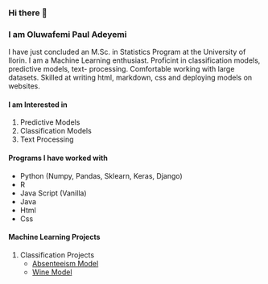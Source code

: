 ### Hi there 👋

<!--
**Olupaula/Olupaula** is a ✨ _special_ ✨ repository because its `README.md` (this file) appears on your GitHub profile.

Here are some ideas to get you started:

- 🔭 I’m currently working on ...
- 🌱 I’m currently learning ...
- 👯 I’m looking to collaborate on ...
- 🤔 I’m looking for help with ...
- 💬 Ask me about ...
- 📫 How to reach me: ...
- 😄 Pronouns: ...
- ⚡ Fun fact: ...
-->

### I am <b> Oluwafemi Paul Adeyemi</b>
<p> I have just concluded an M.Sc. in Statistics Program at the University of Ilorin.
I am a Machine Learning enthusiast. Proficint in classification models, predictive models, text-
processing. Comfortable working with large datasets. 
Skilled at writing html, markdown, css and deploying 
models on websites.</p>

#### I am Interested in
<p>
<ol>
<li> Predictive Models</li>
<li> Classification Models </li>
<li> Text Processing </li>
</ol>
</p>

#### Programs I have worked with 
- Python (Numpy, Pandas, Sklearn, Keras, Django)
- R
- Java Script (Vanilla)
- Java
- Html
- Css

#### Machine Learning Projects
1. Classification Projects
    - [Absenteeism Model](https://www.kaggle.com/code/oluade111/absenteeism-notebook/edit/run/126582708)
    - [Wine Model]()


